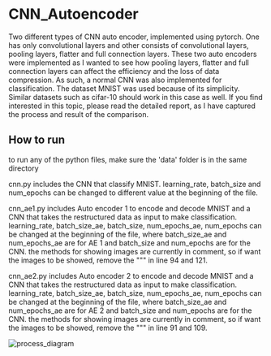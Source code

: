 # CNN_Autoencoder

Two different types of CNN auto encoder, implemented using pytorch. One has only convolutional layers and other consists of convolutional layers, pooling layers, flatter and full connection layers. These two auto encoders were implemented as I wanted to see how pooling layers, flatter and full connection layers can affect the efficiency and the loss of data compression. As such, a normal CNN was also implemented for classification. The dataset MNIST was used because of its simplicity. Similar datasets such as cifar-10 should work in this case as well. If you find interested in this topic, please read the detailed report, as I have captured the process and result of the comparison. 

## How to run
to run any of the python files, make sure the 'data' folder is in the same directory

cnn.py includes the CNN that classify MNIST. learning_rate, batch_size and num_epochs can be changed to different value at the beginning of the file.

cnn_ae1.py includes Auto encoder 1 to encode and decode MNIST and a CNN that takes the restructured data as input to make  classification. learning_rate, batch_size_ae, batch_size, num_epochs_ae, num_epochs can be changed at the beginning of the file, where batch_size_ae and num_epochs_ae are for AE 1 and batch_size and num_epochs are for the CNN. the methods for showing images are currently in comment, so if want the images to be showed, remove the """ in line 94 and 121. 

cnn_ae2.py includes Auto encoder 2 to encode and decode MNIST and a CNN that takes the restructured data as input to make  classification. learning_rate, batch_size_ae, batch_size, num_epochs_ae, num_epochs can be changed at the beginning of the file, where batch_size_ae and num_epochs_ae are for AE 2 and batch_size and num_epochs are for the CNN. the methods for showing images are currently in comment, so if want the images to be showed, remove the """ in line 91 and 109.

![process_diagram](https://i.imgur.com/rsOzxMK.png)